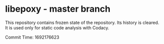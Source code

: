 # libepoxy - master branch

This repository contains frozen state of the repository.
Its history is cleared. It is used only for static code
analysis with Codacy.

Commit Time: 1692176623